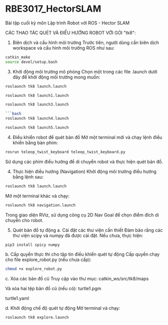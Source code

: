 # RBE3017_HectorSLAM
Bài tập cuối kỳ môn Lập trình Robot với ROS - Hector SLAM

CÁC THAO TÁC QUÉT VÀ ĐIỀU HƯỚNG ROBOT VỚI GÓI "tk8":
1. Biên dịch và cấu hình môi trường
Trước tiên, người dùng cần biên dịch workspace và cấu hình môi trường ROS như sau:

```bash
catkin_make
source devel/setup.bash
```

3. Khởi động môi trường mô phỏng
Chọn một trong các file .launch dưới đây để khởi động môi trường mong muốn:
```bash
roslaunch tk8 launch.launch
```

```bash
roslaunch tk8 launch1.launch
```

```bash
roslaunch tk8 launch3.launch

```bash
roslaunch tk8 launch4.launch
```

```bash
roslaunch tk8 launch5.launch
```

4. Điều khiển robot để quét bản đồ
Mở một terminal mới và chạy lệnh điều khiển bằng bàn phím:
```bash
rosrun teleop_twist_keyboard teleop_twist_keyboard.py
```

Sử dụng các phím điều hướng để di chuyển robot và thực hiện quét bản đồ.

4. Thực hiện điều hướng (Navigation)
Khởi động môi trường điều hướng bằng lệnh sau:
```bash
roslaunch tk8 launch.launch
```

Mở một terminal khác và chạy:
```bash
roslaunch tk8 navigation.launch
```

Trong giao diện RViz, sử dụng công cụ 2D Nav Goal để chọn điểm đích di chuyển cho robot.


5. Quét bản đồ tự động
a. Cài đặt các thư viện cần thiết
Đảm bảo rằng các thư viện scipy và numpy đã được cài đặt. Nếu chưa, thực hiện:
```bash
pip3 install spicy numpy
```

b. Cấp quyền thực thi cho tập tin điều khiển quét tự động
Cấp quyền chạy cho file explore_robot.py (nếu chưa cấp):
```bash
chmod +x explore_robot.py
```
c. Xóa các bản đồ cũ
Truy cập vào thư mục:
catkin_ws/src/tk8/maps

Và xóa hai tệp bản đồ cũ (nếu có):
turtle1.pgm

turtle1.yaml

d. Khởi động chế độ quét tự động
Mở terminal và chạy:
```bash
roslaunch tk8 explore.launch
```
